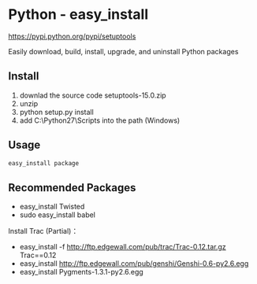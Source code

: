 # Python - easy_install

https://pypi.python.org/pypi/setuptools

Easily download, build, install, upgrade, and uninstall Python packages


## Install

1. downlad the source code setuptools-15.0.zip
1. unzip
1. python setup.py install
1. add C:\Python27\Scripts into the path (Windows)

## Usage

```bash
easy_install package
```

## Recommended Packages

* easy_install Twisted
* sudo easy_install babel

Install Trac (Partial)：

* easy_install -f http://ftp.edgewall.com/pub/trac/Trac-0.12.tar.gz Trac==0.12
* easy_install http://ftp.edgewall.com/pub/genshi/Genshi-0.6-py2.6.egg
* easy_install Pygments-1.3.1-py2.6.egg
